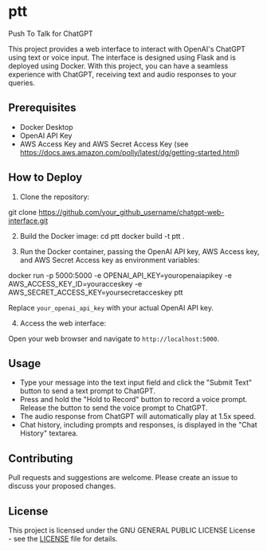 # ptt
Push To Talk for ChatGPT

This project provides a web interface to interact with OpenAI's ChatGPT using text or voice input. The interface is designed using Flask and is deployed using Docker. With this project, you can have a seamless experience with ChatGPT, receiving text and audio responses to your queries.

## Prerequisites

- Docker Desktop
- OpenAI API Key
- AWS Access Key and AWS Secret Access Key (see https://docs.aws.amazon.com/polly/latest/dg/getting-started.html) 

## How to Deploy

1. Clone the repository:

  git clone https://github.com/your_github_username/chatgpt-web-interface.git

2. Build the Docker image:
  cd ptt
  docker build -t ptt .

3. Run the Docker container, passing the OpenAI API key, AWS Access key, and AWS Secret Access key as environment variables:

  docker run -p 5000:5000 -e OPENAI_API_KEY=youropenaiapikey -e AWS_ACCESS_KEY_ID=youracceskey -e AWS_SECRET_ACCESS_KEY=yoursecretacceskey ptt
  
  Replace `your_openai_api_key` with your actual OpenAI API key.

4. Access the web interface:

Open your web browser and navigate to `http://localhost:5000`.

## Usage

- Type your message into the text input field and click the "Submit Text" button to send a text prompt to ChatGPT.
- Press and hold the "Hold to Record" button to record a voice prompt. Release the button to send the voice prompt to ChatGPT.
- The audio response from ChatGPT will automatically play at 1.5x speed.
- Chat history, including prompts and responses, is displayed in the "Chat History" textarea.

## Contributing

Pull requests and suggestions are welcome. Please create an issue to discuss your proposed changes.


## License

This project is licensed under the GNU GENERAL PUBLIC LICENSE License - see the [LICENSE](LICENSE) file for details.
